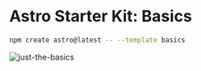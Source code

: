 # Astro Starter Kit: Basics

```sh
npm create astro@latest -- --template basics
```


![just-the-basics](https://github.com/withastro/astro/assets/2244813/a0a5533c-a856-4198-8470-2d67b1d7c554)


